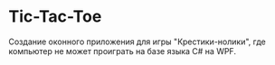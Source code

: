# Tic-Tac-Toe
 Создание оконного приложения для игры "Крестики-нолики", где компьютер не может проиграть на базе языка C# на WPF.
